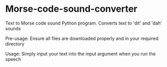 # Morse-code-sound-converter
Text to Morse code sound Python program. Converts text to 'dit' and 'dah' sounds

Pre-usage: Ensure all files are downloaded properly and in your required directory

Usage: Simply input your text into the input argument when you run the speech
